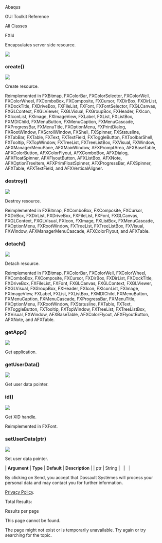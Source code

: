 Abaqus

GUI Toolkit Reference

All Classes

FXId

Encapsulates server side resource.

![](https://help.3ds.com/2023/English/DSSIMULIA_Established/SIMACAERefImages/gui-fxid.png)

### create()  
![](https://help.3ds.com/2023/English/DSSIMULIA_Established/IconsReference/butix_top_wline.png)

Create resource.

Reimplemented in FXBitmap, FXColorBar, FXColorSelector, FXColorWell, FXColorWheel, FXComboBox, FXComposite, FXCursor, FXDirBox, FXDirList, FXDockTitle, FXDriveBox, FXFileList, FXFont, FXFontSelector, FXGLCanvas, FXGLContext, FXGLViewer, FXGLVisual, FXGroupBox, FXHeader, FXIcon, FXIconList, FXImage, FXImageView, FXLabel, FXList, FXListBox, FXMDIChild, FXMenuButton, FXMenuCaption, FXMenuCascade, FXProgressBar, FXMenuTitle, FXOptionMenu, FXPrintDialog, FXRootWindow, FXScrollWindow, FXShell, FXSpinner, FXStatusline, FXTabBar, FXTable, FXText, FXTextField, FXToggleButton, FXToolbarShell, FXTooltip, FXTopWindow, FXTreeList, FXTreeListBox, FXVisual, FXWindow, AFXManagerMenuPane, AFXMainWindow, AFXPromptArea, AFXBaseTable, AFXColorButton, AFXColorFlyout, AFXComboBox, AFXDialog, AFXFloatSpinner, AFXFlyoutButton, AFXListBox, AFXNote, AFXOptionTreeItem, AFXPrimFloatSpinner, AFXProgressBar, AFXSpinner, AFXTable, AFXTextField, and AFXVerticalAligner.

### destroy()  
![](https://help.3ds.com/2023/English/DSSIMULIA_Established/IconsReference/butix_top_wline.png)

Destroy resource.

Reimplemented in FXBitmap, FXComboBox, FXComposite, FXCursor, FXDirBox, FXDirList, FXDriveBox, FXFileList, FXFont, FXGLCanvas, FXGLContext, FXGLVisual, FXIcon, FXImage, FXListBox, FXMenuCascade, FXOptionMenu, FXRootWindow, FXTreeList, FXTreeListBox, FXVisual, FXWindow, AFXManagerMenuCascade, AFXColorFlyout, and AFXTable.

### detach()  
![](https://help.3ds.com/2023/English/DSSIMULIA_Established/IconsReference/butix_top_wline.png)

Detach resource.

Reimplemented in FXBitmap, FXColorBar, FXColorWell, FXColorWheel, FXComboBox, FXComposite, FXCursor, FXDirBox, FXDirList, FXDockTitle, FXDriveBox, FXFileList, FXFont, FXGLCanvas, FXGLContext, FXGLViewer, FXGLVisual, FXGroupBox, FXHeader, FXIcon, FXIconList, FXImage, FXImageView, FXLabel, FXList, FXListBox, FXMDIChild, FXMenuButton, FXMenuCaption, FXMenuCascade, FXProgressBar, FXMenuTitle, FXOptionMenu, FXRootWindow, FXStatusline, FXTable, FXText, FXToggleButton, FXTooltip, FXTopWindow, FXTreeList, FXTreeListBox, FXVisual, FXWindow, AFXBaseTable, AFXColorFlyout, AFXFlyoutButton, AFXNote, and AFXTable.

### getApp()  
![](https://help.3ds.com/2023/English/DSSIMULIA_Established/IconsReference/butix_top_wline.png)

Get application.

### getUserData()  
![](https://help.3ds.com/2023/English/DSSIMULIA_Established/IconsReference/butix_top_wline.png)

Get user data pointer.

### id()  
![](https://help.3ds.com/2023/English/DSSIMULIA_Established/IconsReference/butix_top_wline.png)

Get XID handle.

Reimplemented in FXFont.

### setUserData(ptr)  
![](https://help.3ds.com/2023/English/DSSIMULIA_Established/IconsReference/butix_top_wline.png)

Set user data pointer.

| **Argument** | **Type** | **Default** | **Description** |
| ptr | String |   |   |

By clicking on Send, you accept that Dassault Systèmes will process your personal data and may contact you for further information.

[Privacy Policy](https://www.3ds.com/privacy-policy).

Total Results:

Results per page

This page cannot be found.

The page might not exist or is temporarily unavailable. Try again or try searching for the topic.